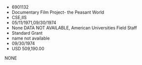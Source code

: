 * 6901132
* Documentary Film Project- the Peasant World
* CSE,IIS
* 05/11/1971,09/30/1974
* None   DATA NOT AVAILABLE, American Universities Field Staff
* Standard Grant
*   name not available
* 09/30/1974
* USD 509,190.00

NONE